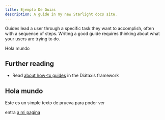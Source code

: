 ```yaml
---
title: Ejemplo De Guias
description: A guide in my new Starlight docs site.
---
```


Guides lead a user through a specific task they want to accomplish, often with a sequence of steps.
Writing a good guide requires thinking about what your users are trying to do.

Hola mundo

## Further reading

- Read [about how-to guides](https://diataxis.fr/how-to-guides/) in the Diátaxis framework

## Hola mundo

Este es un simple texto de prueva para poder ver

entra [a mi pagina](/ejemplo)
